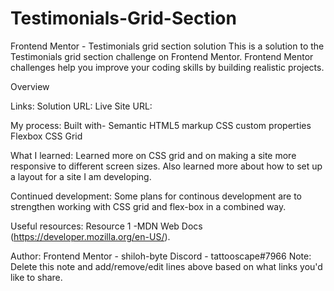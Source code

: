 # Testimonials-Grid-Section

Frontend Mentor - Testimonials grid section solution
This is a solution to the Testimonials grid section challenge on Frontend Mentor. Frontend Mentor challenges help you improve your coding skills by building realistic projects.

Overview

Links:
Solution URL: 
Live Site URL: 

My process:
Built with-
Semantic HTML5 markup
CSS custom properties
Flexbox
CSS Grid

What I learned:
Learned more on CSS grid and on making a site more responsive to different screen sizes. Also learned more about how to set up a layout for a site I am developing. 


Continued development:
Some plans for continous development are to strengthen working with CSS grid and flex-box in a combined way.

Useful resources:
Resource 1 -MDN Web Docs (https://developer.mozilla.org/en-US/).


Author:
Frontend Mentor - shiloh-byte
Discord - tattooscape#7966
Note: Delete this note and add/remove/edit lines above based on what links you'd like to share.
